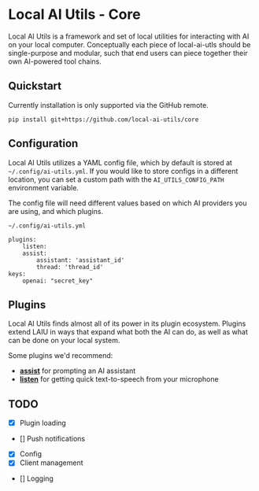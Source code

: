 # Local AI Utils - Core
Local AI Utils is a framework and set of local utilities for interacting with AI on your local computer. Conceptually each piece of local-ai-utls should be single-purpose and modular, such that end users can piece together their own AI-powered tool chains.

## Quickstart
Currently installation is only supported via the GitHub remote.
```
pip install git+https://github.com/local-ai-utils/core
```

## Configuration
Local AI Utils utilizes a YAML config file, which by default is stored at `~/.config/ai-utils.yml`. If you would like to store configs in a different location, you can set a custom path with the `AI_UTILS_CONFIG_PATH` environment variable.

The config file will need different values based on which AI providers you are using, and which plugins.

`~/.config/ai-utils.yml`
```
plugins:
    listen:
    assist:
        assistant: 'assistant_id'
        thread: 'thread_id'
keys:
    openai: "secret_key"
```

## Plugins
Local AI Utils finds almost all of its power in its plugin ecosystem. Plugins extend LAIU in ways that expand what both the AI can do, as well as what can be done on your local system.

Some plugins we'd recommend:
- [**assist**](https://github.com/local-ai-utils/assist) for prompting an AI assistant
- [**listen**](https://github.com/local-ai-utils/listen) for getting quick text-to-speech from your microphone

## TODO
- [x] Plugin loading  
- [] Push notifications  
- [x] Config  
- [x] Client management  
- [] Logging  
